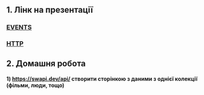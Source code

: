 ## 1. Лінк на презентації

### [EVENTS](https://docs.google.com/presentation/d/1wGC1gUASqQ3L_SIQYg20eRx0X9W08hegncmMs-sZa_4/edit?usp=sharing)
### [HTTP](https://docs.google.com/presentation/d/1rHZ7_m5Iq3tWkI2lU8vxi-uB7_yPyQVYVKoOXrH29dg/edit?usp=sharing)

## 2. Домашня робота

#### 1) https://swapi.dev/api/ створити сторінкою з даними з однієї колекції (фільми, люди, тощо)